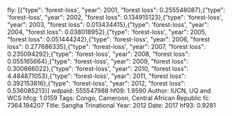 fly: [{"type": 'forest-loss', "year": 2001, "forest loss": 0.255548087},{"type": 'forest-loss', "year": 2002, "forest loss": 0.134915123},{"type": 'forest-loss', "year": 2003, "forest loss": 0.013434415},{"type": 'forest-loss', "year": 2004, "forest loss": 0.038018952},{"type": 'forest-loss', "year": 2005, "forest loss": 0.051444242},{"type": 'forest-loss', "year": 2006, "forest loss": 0.277686335},{"type": 'forest-loss', "year": 2007, "forest loss": 0.235094292},{"type": 'forest-loss', "year": 2008, "forest loss": 0.055165664},{"type": 'forest-loss', "year": 2009, "forest loss": 0.300666022},{"type": 'forest-loss', "year": 2010, "forest loss": 4.484871053},{"type": 'forest-loss', "year": 2011, "forest loss": 0.392153816},{"type": 'forest-loss', "year": 2012, "forest loss": 0.536085213}]
wdpaid: 555547988
hf09: 1.9590
Author: IUCN, UQ and WCS
hfcg: 1.0159
Tags: Congo, Cameroon, Central African Republic
fc: 7364.194207
Title: Sangha Trinational
Year: 2012
Date: 2017
hf93: 0.9281

